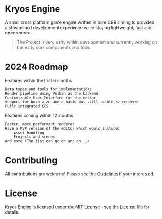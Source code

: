 # Kryos Engine

A small cross platform game engine written in pure C99 aiming to provided a streamlined development
experience while staying lightweight, fast and open source.

> The Project is very early within development and currently working on the early core components
> and tools.

# 2024 Roadmap

Features within the first 6 months

    Data types and tools for implementations
    Render pipeline using Vulkan as the backend
    Customizable User Interface for the editor
    Support for both a 2D and a basic but still usable 3D renderer
    Fully integrated ECS

Features coming within 12 months

    Faster, more performant renderer
    Have a MVP version of the editor which would include:
        Asset handling
        Projects and scenes
    And more (The list can go on and on...)

# Contributing

All contributions are welcome! Please see the [Guidelines](./CONTRIBUTING.md) if your interested.

# License

Kryos Engine is licensed under the MIT License - see the [License](./LICENSE.md) file
for details.
